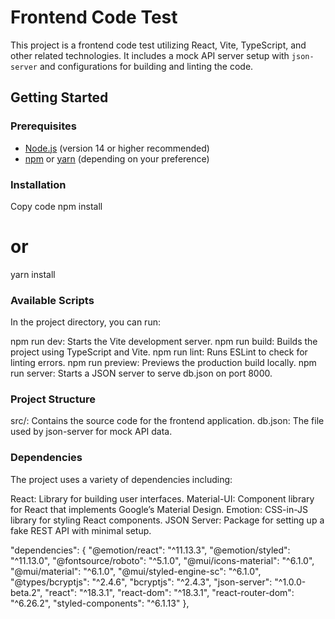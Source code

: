 # Frontend Code Test

This project is a frontend code test utilizing React, Vite, TypeScript, and other related technologies. It includes a mock API server setup with `json-server` and configurations for building and linting the code.

## Getting Started

### Prerequisites

- [Node.js](https://nodejs.org/) (version 14 or higher recommended)
- [npm](https://www.npmjs.com/get-npm) or [yarn](https://classic.yarnpkg.com/en/docs/install/) (depending on your preference)

### Installation

Copy code
npm install

# or

yarn install

### Available Scripts

In the project directory, you can run:

npm run dev: Starts the Vite development server.
npm run build: Builds the project using TypeScript and Vite.
npm run lint: Runs ESLint to check for linting errors.
npm run preview: Previews the production build locally.
npm run server: Starts a JSON server to serve db.json on port 8000.

### Project Structure

src/: Contains the source code for the frontend application.
db.json: The file used by json-server for mock API data.

### Dependencies

The project uses a variety of dependencies including:

React: Library for building user interfaces.
Material-UI: Component library for React that implements Google’s Material Design.
Emotion: CSS-in-JS library for styling React components.
JSON Server: Package for setting up a fake REST API with minimal setup.

"dependencies": {
"@emotion/react": "^11.13.3",
"@emotion/styled": "^11.13.0",
"@fontsource/roboto": "^5.1.0",
"@mui/icons-material": "^6.1.0",
"@mui/material": "^6.1.0",
"@mui/styled-engine-sc": "^6.1.0",
"@types/bcryptjs": "^2.4.6",
"bcryptjs": "^2.4.3",
"json-server": "^1.0.0-beta.2",
"react": "^18.3.1",
"react-dom": "^18.3.1",
"react-router-dom": "^6.26.2",
"styled-components": "^6.1.13"
},
